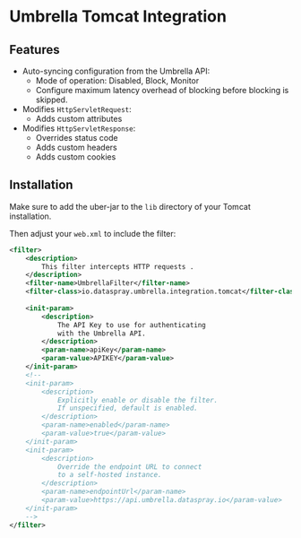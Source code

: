 # Umbrella Tomcat Integration

## Features

- Auto-syncing configuration from the Umbrella API:
  - Mode of operation: Disabled, Block, Monitor
  - Configure maximum latency overhead of blocking before blocking is skipped.
- Modifies `HttpServletRequest`:
  - Adds custom attributes
- Modifies `HttpServletResponse`:
  - Overrides status code
  - Adds custom headers
  - Adds custom cookies

## Installation

Make sure to add the uber-jar to the `lib` directory of your Tomcat installation.

Then adjust your `web.xml` to include the filter:

```xml
<filter>
    <description>
        This filter intercepts HTTP requests .
    </description>
    <filter-name>UmbrellaFilter</filter-name>
    <filter-class>io.dataspray.umbrella.integration.tomcat</filter-class>
    
    <init-param>
        <description>
            The API Key to use for authenticating
            with the Umbrella API.
        </description>
        <param-name>apiKey</param-name>
        <param-value>APIKEY</param-value>
    </init-param>
    <!--
    <init-param>
        <description>
            Explicitly enable or disable the filter.
            If unspecified, default is enabled.
        </description>
        <param-name>enabled</param-name>
        <param-value>true</param-value>
    </init-param>
    <init-param>
        <description>
            Override the endpoint URL to connect
            to a self-hosted instance.
        </description>
        <param-name>endpointUrl</param-name>
        <param-value>https://api.umbrella.dataspray.io</param-value>
    </init-param>
    -->
</filter>
```
